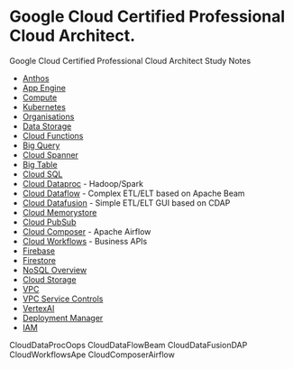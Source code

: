 # Google Cloud Certified Professional Cloud Architect.
Google Cloud Certified Professional Cloud Architect Study Notes


- [Anthos](anthos.md)
- [App Engine](app_engine.md)
- [Compute](compute.md)
- [Kubernetes](kubernetes.md)
- [Organisations](org.md)
- [Data Storage](data.md)
- [Cloud Functions](cloud_functions.md)
- [Big Query](big_query.md)
- [Cloud Spanner](cloud_spanner.md)
- [Big Table](big_table.md)
- [Cloud SQL](cloud_sql.md)
- [Cloud Dataproc](cloud_dataproc.md) - Hadoop/Spark
- [Cloud Dataflow](cloud_dataflow.md) - Complex ETL/ELT based on Apache Beam
- [Cloud Datafusion](cloud_datafusion.md) -  Simple ETL/ELT GUI based on CDAP
- [Cloud Memorystore](cloud_memorystore.md)
- [Cloud PubSub](cloud_pubsub.md)
- [Cloud Composer](cloud_composer.md) - Apache Airflow
- [Cloud Workflows](cloud_workflows.md) - Business APIs
- [Firebase](firebase.md)	
- [Firestore](firestore.md)
- [NoSQL Overview](nosql.md)
- [Cloud Storage](cloud_storage.md)
- [VPC](vpc.md)
- [VPC Service Controls](vpc_service_controls.md)
- [VertexAI](vertex_ai.md)
- [Deployment Manager](deployment_maanger.md)
- [IAM](iam.md)

CloudDataProcOops
CloudDataFlowBeam
CloudDataFusionDAP
CloudWorkflowsApe
CloudComposerAirflow